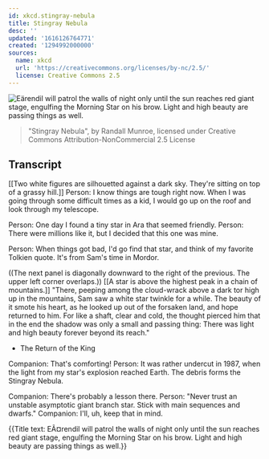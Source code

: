 ```yaml
---
id: xkcd.stingray-nebula
title: Stingray Nebula
desc: ''
updated: '1616126764771'
created: '1294992000000'
sources:
  name: xkcd
  url: 'https://creativecommons.org/licenses/by-nc/2.5/'
  license: Creative Commons 2.5
---
```

![Eärendil will patrol the walls of night only until the sun reaches red giant stage, engulfing the Morning Star on his brow. Light and high beauty are passing things as well.](https://imgs.xkcd.com/comics/stingray_nebula.png)
> "Stingray Nebula", by Randall Munroe, licensed under Creative Commons Attribution-NonCommercial 2.5 License

## Transcript
[[Two white figures are silhouetted against a dark sky.  They're sitting on top of a grassy hill.]]
Person: I know things are tough right now.  When I was going through some difficult times as a kid, I would go up on the roof and look through my telescope.

Person: One day I found a tiny star in Ara that seemed friendly.
Person: There were millions like it, but I decided that this one was mine.

Person: When things got bad, I'd go find that star, and think of my favorite Tolkien quote.  It's from Sam's time in Mordor.

((The next panel is diagonally downward to the right of the previous.  The upper left corner overlaps.))
[[A star is above the highest peak in a chain of mountains.]]
"There, peeping among the cloud-wrack above a dark tor high up in the mountains, Sam saw a white star twinkle for a while.  The beauty of it smote his heart, as he looked up out of the forsaken land, and hope returned to him.  For like a shaft, clear and cold, the thought pierced him that in the end the shadow was only a small and passing thing: There was light and high beauty forever beyond its reach."
- The Return of the King

Companion: That's comforting!
Person: It was rather undercut in 1987, when the light from my star's explosion reached Earth.  The debris forms the Stingray Nebula.

Companion: There's probably a lesson there.
Person: "Never trust an unstable asymptotic giant branch star.  Stick with main sequences and dwarfs."
Companion: I'll, uh, keep that in mind.

{{Title text: EÃ¤rendil will patrol the walls of night only until the sun reaches red giant stage, engulfing the Morning Star on his brow. Light and high beauty are passing things as well.}}
